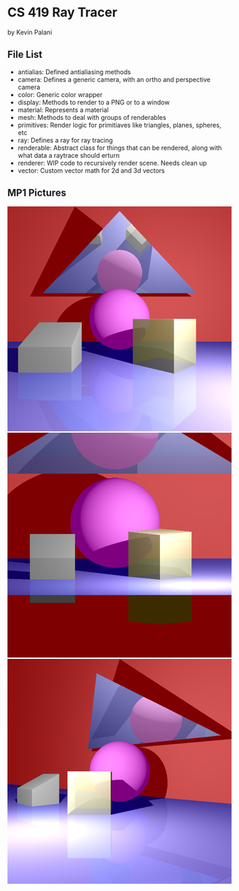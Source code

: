 # CS 419 Ray Tracer
by Kevin Palani

## File List

- antialias: Defined antialiasing methods
- camera: Defines a generic camera, with an ortho and perspective camera
- color: Generic color wrapper
- display: Methods to render to a PNG or to a window
- material: Represents a material
- mesh: Methods to deal with groups of renderables
- primitives: Render logic for primitiaves like triangles, planes, spheres, etc
- ray: Defines a ray for ray tracing
- renderable: Abstract class for things that can be rendered, along with what data a raytrace should erturn
- renderer: WIP code to recursively render scene. Needs clean up
- vector: Custom vector math for 2d and 3d vectors


## MP1 Pictures

![Perspective Camera](images/mp1/perspective.png)
![Orthographic Camera](images/mp1/ortho.png)
![Perspective Camera from another angle](images/mp1/other_angle.png)
